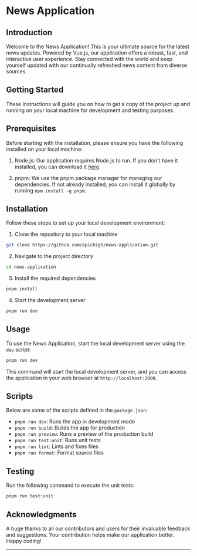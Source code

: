 # News Application

## Introduction

Welcome to the News Application! This is your ultimate source for the latest news updates. Powered by Vue.js, our application offers a robust, fast, and interactive user experience. Stay connected with the world and keep yourself updated with our continually refreshed news content from diverse sources.

## Getting Started

These instructions will guide you on how to get a copy of the project up and running on your local machine for development and testing purposes.

## Prerequisites

Before starting with the installation, please ensure you have the following installed on your local machine:

1. Node.js: Our application requires Node.js to run. If you don't have it installed, you can download it [here](https://nodejs.org/).

2. pnpm: We use the pnpm package manager for managing our dependencies. If not already installed, you can install it globally by running `npm install -g pnpm`.

## Installation

Follow these steps to set up your local development environment:

1. Clone the repository to your local machine
```bash
git clone https://github.com/epichigh/news-application.git
```

2. Navigate to the project directory
```bash
cd news-application
```

3. Install the required dependencies
```bash
pnpm install
```

4. Start the development server
```bash
pnpm run dev
```

## Usage

To use the News Application, start the local development server using the `dev` script:
```bash
pnpm run dev
```
This command will start the local development server, and you can access the application in your web browser at `http://localhost:3000`.

## Scripts

Below are some of the scripts defined in the `package.json`:

* `pnpm run dev`: Runs the app in development mode
* `pnpm run build`: Builds the app for production
* `pnpm run preview`: Runs a preview of the production build
* `pnpm run test:unit`: Runs unit tests
* `pnpm run lint`: Lints and fixes files
* `pnpm run format`: Format source files

## Testing

Run the following command to execute the unit tests:
```bash
pnpm run test:unit
```

## Acknowledgments

A huge thanks to all our contributors and users for their invaluable feedback and suggestions. Your contribution helps make our application better. Happy coding!

---
